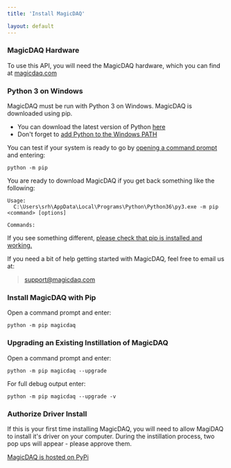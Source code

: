 ```yaml
---
title: 'Install MagicDAQ'

layout: default
---
```


### MagicDAQ Hardware
To use this API, you will need the MagicDAQ hardware, which you can find at [magicdaq.com](https://www.magicdaq.com/)

### Python 3 on Windows
MagicDAQ must be run with Python 3 on Windows. MagicDAQ is downloaded using pip.

* You can download the latest version of Python [here](https://www.python.org/downloads/)
* Don't forget to [add Python to the Windows PATH](https://datatofish.com/add-python-to-windows-path/)

You can test if your system is ready to go by [opening a command prompt](https://www.lifewire.com/how-to-open-command-prompt-2618089) and entering:

`python -m pip`

You are ready to download MagicDAQ if you get back something like the following:
```
Usage:
  C:\Users\srh\AppData\Local\Programs\Python\Python36\py3.exe -m pip <command> [options]

Commands:
```
If you see something different, [please check that pip is installed and working.](https://projects.raspberrypi.org/en/projects/using-pip-on-windows)

If you need a bit of help getting started with MagicDAQ, feel free to email us at: 

> support@magicdaq.com

### Install MagicDAQ with Pip

Open a command prompt and enter:

`python -m pip magicdaq`

### Upgrading an Existing Instillation of MagicDAQ

Open a command prompt and enter:

`python -m pip magicdaq --upgrade`

For full debug output enter:

`python -m pip magicdaq --upgrade -v`

### Authorize Driver Install

If this is your first time installing MagicDAQ, you will need to allow MagiDAQ to install it's driver on your computer.
During the instillation process, two pop ups will appear - please approve them.  

[MagicDAQ is hosted on PyPi](https://pypi.org/project/magicdaq/)

